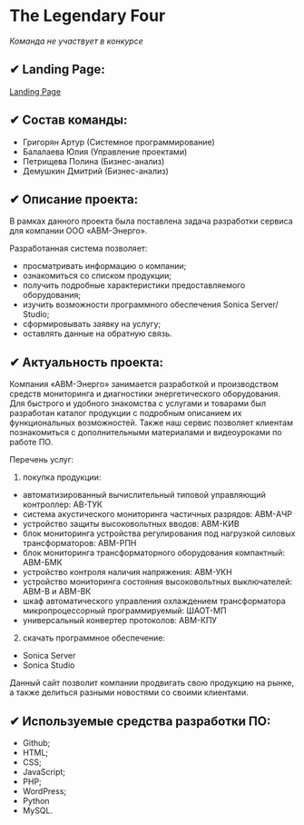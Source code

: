 # The Legendary Four
*Команда не участвует в конкурсе*
## ✔ Landing Page:
[Landing Page](https://ownc.avmenergo.ru)
## ✔ Состав команды:
* Григорян Артур (Системное программирование)
* Балалаева Юлия (Управление проектами)
* Петрищева Полина (Бизнес-анализ)
* Демушкин Дмитрий (Бизнес-анализ)
## ✔ Описание проекта:
В рамках данного проекта была поставлена задача разработки сервиса для компании ООО «АВМ-Энерго».

Разработанная система позволяет:
* просматривать информацию о компании;
* ознакомиться со списком продукции;
* получить подробные характеристики предоставляемого оборудования;
* изучить возможности программного обеспечения Sonica Server/ Studio;
* сформировывать заявку на услугу;
* оставлять данные на обратную связь.
## ✔ Актуальность проекта:
Компания «АВМ-Энерго» занимается разработкой и производством средств мониторинга и диагностики энергетического оборудования. Для быстрого и удобного знакомства с услугами и товарами был разработан каталог продукции с подробным описанием их функциональных возможностей. Также наш сервис позволяет клиентам познакомиться с дополнительными материалами и видеоуроками по работе ПО.

Перечень услуг:
1. покупка продукции:
* автоматизированный вычислительный типовой управляющий контроллер: АВ-ТУК
* система акустического мониторинга частичных разрядов: АВМ-АЧР
* устройство защиты высоковольтных вводов: АВМ-КИВ
* блок мониторинга устройства регулирования под нагрузкой силовых трансформаторов: АВМ-РПН
* блок мониторинга трансформаторного оборудования компактный: АВМ-БМК
* устройство контроля наличия напряжения: АВМ-УКН
* устройство мониторинга состояния высоковольтных выключателей: АВМ-В и АВМ-ВК
* шкаф автоматического управления охлаждением трансформатора микропроцессорный программируемый: ШАОТ-МП
* универсальный конвертер протоколов: АВМ-КПУ
2. скачать программное обеспечение:
* Sonica Server
* Sonica Studio

Данный сайт позволит компании продвигать свою продукцию на рынке, а также делиться разными новостями со своими клиентами.
## ✔ Используемые средства разработки ПО:
* Github;
* HTML;
* CSS;
* JavaScript;
* PHP;
* WordPress;
* Python
* MySQL.
